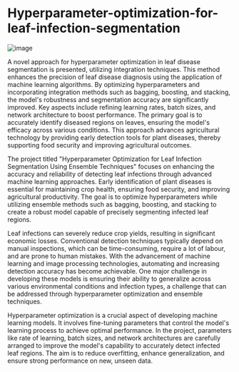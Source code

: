 # Hyperparameter-optimization-for-leaf-infection-segmentation
![image](https://github.com/user-attachments/assets/3057dc67-54b9-44a0-bcb2-2f01924ed8b8)

A novel approach for hyperparameter optimization in leaf disease segmentation is presented, utilizing integration techniques. This method enhances the precision of leaf disease diagnosis using the application of machine learning algorithms. By optimizing hyperparameters and incorporating integration methods such as bagging, boosting, and stacking, the model's robustness and segmentation accuracy are significantly improved. Key aspects include refining learning rates, batch sizes, and network architecture to boost performance. The primary goal is to accurately identify diseased regions on leaves, ensuring the model's efficacy across various conditions. This approach advances agricultural technology by providing early detection tools for plant diseases, thereby supporting food security and improving agricultural outcomes.

The project titled "Hyperparameter Optimization for Leaf Infection Segmentation Using Ensemble Techniques" focuses on enhancing the accuracy and reliability of detecting leaf infections through advanced machine learning approaches. Early identification of plant diseases is essential for maintaining crop health, ensuring food security, and improving agricultural productivity. The goal is to optimize hyperparameters while utilizing ensemble methods such as bagging, boosting, and stacking to create a robust model capable of precisely segmenting infected leaf regions.

Leaf infections can severely reduce crop yields, resulting in significant economic losses. Conventional detection techniques typically depend on manual inspections, which can be time-consuming, require a lot of labour, and are prone to human mistakes. With the advancement of machine learning and image processing technologies, automating and increasing detection accuracy has become achievable. One major challenge in developing these models is ensuring their ability to generalize across various environmental conditions and infection types, a challenge that can be addressed through hyperparameter optimization and ensemble techniques.

Hyperparameter optimization is a crucial aspect of developing machine learning models. It involves fine-tuning parameters that control the model's learning process to achieve optimal performance. In the  project, parameters like rate of learning, batch sizes, and network architectures are carefully arranged to improve the model's capability to accurately detect infected leaf regions. The aim is to reduce overfitting, enhance generalization, and ensure strong performance on new, unseen data. 

